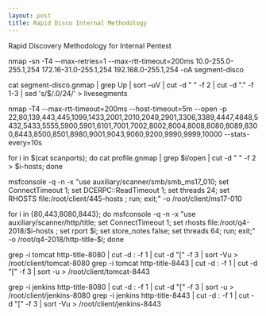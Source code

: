 ```yaml
---
layout: post
title: Rapid Disco Internal Methodology
---
```


Rapid Discovery Methodology for Internal Pentest

nmap \-sn \-T4 \-\-max\-retries=1 \-\-max\-rtt\-timeout=200ms 10.0\-255.0\-255.1,254 172.16\-31.0\-255.1,254 192.168.0\-255.1,254 \-oA segment\-disco

cat segment-disco.gnmap | grep Up | sort –uV | cut -d " " -f 2 | cut -d "." -f 1-3 | sed 's/$/.0\/24/' > livesegments

nmap -T4 --max-rtt-timeout=200ms --host-timeout=5m --open -p 22,80,139,443,445,1099,1433,2001,2010,2049,2901,3306,3389,4447,4848,5432,5433,5555,5900,5901,6101,7001,7002,8002,8004,8008,8080,8089,8300,8443,8500,8501,8980,9001,9043,9060,9200,9990,9999,10000 --stats-every=10s

for i in $(cat scanports); do cat profile.gnmap | grep $i/open | cut -d " " -f 2 > $i-hosts; done

msfconsole -q -n -x "use auxiliary/scanner/smb/smb_ms17_010; set ConnectTimeout 1; set DCERPC::ReadTimeout 1; set threads 24; set RHOSTS file:/root/client/445-hosts ; run; exit;" -o /root/client/ms17-010

for i in {80,443,8080,8443}; do msfconsole -q -n -x "use auxiliary/scanner/http/title; set ConnectTimeout 1; set rhosts file:/root/q4-2018/$i-hosts ; set rport $i; set store_notes false; set threads 64; run; exit;" -o /root/q4-2018/http-title-$i; done

grep -i tomcat http-title-8080 | cut -d : -f 1 | cut -d "[" -f 3 | sort -Vu > /root/client/tomcat-8080
grep -i tomcat http-title-8443 | cut -d : -f 1 | cut -d "[" -f 3 | sort -u > /root/client/tomcat-8443

grep -i jenkins http-title-8080 | cut -d : -f 1 | cut -d "[" -f 3 | sort -u > /root/client/jenkins-8080
grep -i jenkins http-title-8443 | cut -d : -f 1 | cut -d "[" -f 3 | sort -Vu > /root/client/jenkins-8443
